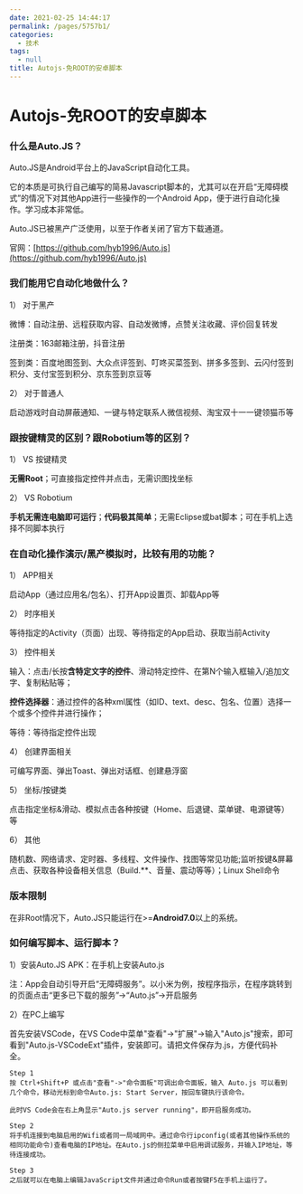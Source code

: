 ```yaml
---
date: 2021-02-25 14:44:17
permalink: /pages/5757b1/
categories: 
  - 技术
tags: 
  - null
title: Autojs-免ROOT的安卓脚本
---
```


# Autojs-免ROOT的安卓脚本

### 什么是Auto.JS？

Auto.JS是Android平台上的JavaScript自动化工具。

它的本质是可执行自己编写的简易Javascript脚本的，尤其可以在开启“无障碍模式”的情况下对其他App进行一些操作的一个Android App，便于进行自动化操作。学习成本非常低。

Auto.JS已被黑产广泛使用，以至于作者关闭了官方下载通道。

官网：[https://github.com/hyb1996/Auto.js](https://github.com/hyb1996/Auto.js)

### 我们能用它自动化地做什么？

1） 对于黑产

微博：自动注册、远程获取内容、自动发微博，点赞关注收藏、评价回复转发

注册类：163邮箱注册，抖音注册

签到类：百度地图签到、大众点评签到、叮咚买菜签到、拼多多签到、云闪付签到积分、支付宝签到积分、京东签到京豆等

2） 对于普通人

启动游戏时自动屏蔽通知、一键与特定联系人微信视频、淘宝双十一一键领猫币等

### 跟按键精灵的区别？跟Robotium等的区别？

1） VS 按键精灵

**无需Root**；可直接指定控件并点击，无需识图找坐标

2） VS Robotium

**手机无需连电脑即可运行**；**代码极其简单**；无需Eclipse或bat脚本；可在手机上选择不同脚本执行

### 在自动化操作演示/黑产模拟时，比较有用的功能？

1） APP相关

启动App（通过应用名/包名）、打开App设置页、卸载App等

2） 时序相关

等待指定的Activity（页面）出现、等待指定的App启动、获取当前Activity

3） 控件相关

输入：点击/长按**含特定文字的控件**、滑动特定控件、在第N个输入框输入/追加文字、复制粘贴等；

**控件选择器**：通过控件的各种xml属性（如ID、text、desc、包名、位置）选择一个或多个控件并进行操作；

等待：等待指定控件出现

4） 创建界面相关

可编写界面、弹出Toast、弹出对话框、创建悬浮窗

5） 坐标/按键类

点击指定坐标&滑动、模拟点击各种按键（Home、后退键、菜单键、电源键等）等

6） 其他

随机数、网络请求、定时器、多线程、文件操作、找图等常见功能;监听按键&屏幕点击、获取各种设备相关信息（Build.**、音量、震动等等）；Linux Shell命令

### 版本限制

在非Root情况下，Auto.JS只能运行在>=**Android7.0**以上的系统。

### 如何编写脚本、运行脚本？

1）安装Auto.JS APK：在手机上安装Auto.js

注：App会自动引导开启“无障碍服务”。以小米为例，按程序指示，在程序跳转到的页面点击“更多已下载的服务”->“Auto.js”->开启服务

2）在PC上编写

首先安装VSCode，在VS Code中菜单"查看"->"扩展"->输入"Auto.js"搜索，即可看到"Auto.js-VSCodeExt"插件，安装即可。请把文件保存为.js，方便代码补全。

```
Step 1
按 Ctrl+Shift+P 或点击"查看"->"命令面板"可调出命令面板，输入 Auto.js 可以看到几个命令，移动光标到命令Auto.js: Start Server，按回车键执行该命令。

此时VS Code会在右上角显示"Auto.js server running"，即开启服务成功。

Step 2
将手机连接到电脑启用的Wifi或者同一局域网中。通过命令行ipconfig(或者其他操作系统的相同功能命令)查看电脑的IP地址。在Auto.js的侧拉菜单中启用调试服务，并输入IP地址，等待连接成功。

Step 3
之后就可以在电脑上编辑JavaScript文件并通过命令Run或者按键F5在手机上运行了。
```
